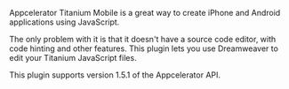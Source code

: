 Appcelerator Titanium Mobile is a great way to create iPhone and Android applications using JavaScript.

The only problem with it is that it doesn't have a source code editor, with code hinting and other features.
This plugin lets you use Dreamweaver to edit your Titanium JavaScript files.

This plugin supports version 1.5.1 of the Appcelerator API.